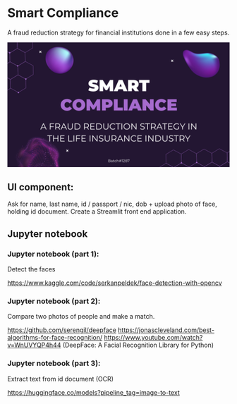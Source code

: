 # Smart Compliance

A fraud reduction strategy for financial institutions done in a few easy steps.

![Hero image](./hero.png "Hero image")

## UI component:
Ask for name, last name, id / passport / nic, dob + upload photo of face, holding id document. Create a Streamlit front end application.

## Jupyter notebook

### Jupyter notebook (part 1):
Detect the faces

https://www.kaggle.com/code/serkanpeldek/face-detection-with-opencv

### Jupyter notebook (part 2):
Compare two photos of people and make a match.

https://github.com/serengil/deepface
https://jonascleveland.com/best-algorithms-for-face-recognition/
https://www.youtube.com/watch?v=WnUVYQP4h44 (DeepFace: A Facial Recognition Library for Python)

### Jupyter notebook (part 3):
Extract text from id document (OCR)

https://huggingface.co/models?pipeline_tag=image-to-text
